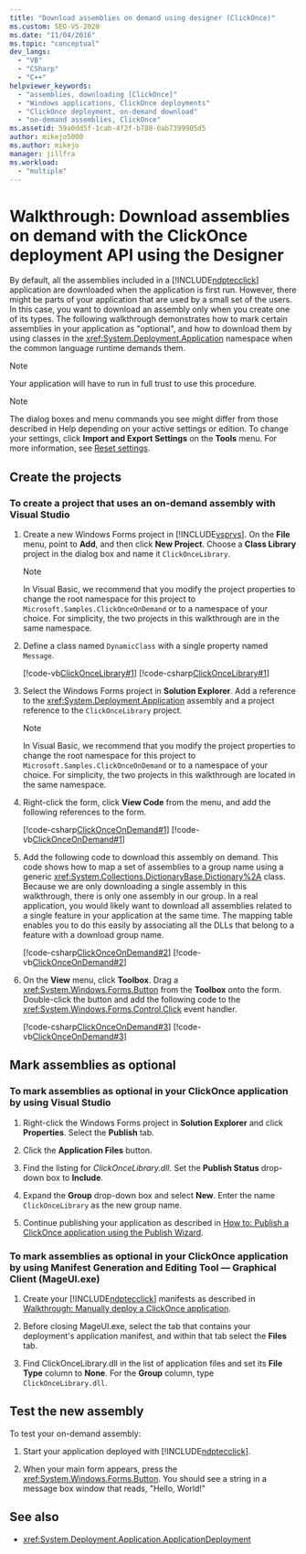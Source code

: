 ```yaml
---
title: "Download assemblies on demand using designer (ClickOnce)"
ms.custom: SEO-VS-2020
ms.date: "11/04/2016"
ms.topic: "conceptual"
dev_langs:
  - "VB"
  - "CSharp"
  - "C++"
helpviewer_keywords:
  - "assemblies, downloading [ClickOnce]"
  - "Windows applications, ClickOnce deployments"
  - "ClickOnce deployment, on-demand download"
  - "on-demand assemblies, ClickOnce"
ms.assetid: 59a0dd5f-1cab-4f2f-b780-0ab7399905d5
author: mikejo5000
ms.author: mikejo
manager: jillfra
ms.workload:
  - "multiple"
---
```

# Walkthrough: Download assemblies on demand with the ClickOnce deployment API using the Designer
By default, all the assemblies included in a [!INCLUDE[ndptecclick](../deployment/includes/ndptecclick_md.md)] application are downloaded when the application is first run. However, there might be parts of your application that are used by a small set of the users. In this case, you want to download an assembly only when you create one of its types. The following walkthrough demonstrates how to mark certain assemblies in your application as "optional", and how to download them by using classes in the <xref:System.Deployment.Application> namespace when the common language runtime demands them.

> [!NOTE]
> Your application will have to run in full trust to use this procedure.

> [!NOTE]
> The dialog boxes and menu commands you see might differ from those described in Help depending on your active settings or edition. To change your settings, click **Import and Export Settings** on the **Tools** menu. For more information, see [Reset settings](../ide/environment-settings.md#reset-settings).

## Create the projects

### To create a project that uses an on-demand assembly with Visual Studio

1. Create a new Windows Forms project in [!INCLUDE[vsprvs](../code-quality/includes/vsprvs_md.md)]. On the **File** menu, point to **Add**, and then click **New Project**. Choose a **Class Library** project in the dialog box and name it `ClickOnceLibrary`.

   > [!NOTE]
   > In Visual Basic, we recommend that you modify the project properties to change the root namespace for this project to `Microsoft.Samples.ClickOnceOnDemand` or to a namespace of your choice. For simplicity, the two projects in this walkthrough are in the same namespace.

2. Define a class named `DynamicClass` with a single property named `Message`.

    [!code-vb[ClickOnceLibrary#1](../deployment/codesnippet/VisualBasic/walkthrough-downloading-assemblies-on-demand-with-the-clickonce-deployment-api-using-the-designer_1.vb)]
    [!code-csharp[ClickOnceLibrary#1](../deployment/codesnippet/CSharp/walkthrough-downloading-assemblies-on-demand-with-the-clickonce-deployment-api-using-the-designer_1.cs)]

3. Select the Windows Forms project in **Solution Explorer**. Add a reference to the <xref:System.Deployment.Application> assembly and a project reference to the `ClickOnceLibrary` project.

   > [!NOTE]
   > In Visual Basic, we recommend that you modify the project properties to change the root namespace for this project to `Microsoft.Samples.ClickOnceOnDemand` or to a namespace of your choice. For simplicity, the two projects in this walkthrough are located in the same namespace.

4. Right-click the form, click **View Code** from the menu, and add the following references to the form.

    [!code-csharp[ClickOnceOnDemand#1](../deployment/codesnippet/CSharp/walkthrough-downloading-assemblies-on-demand-with-the-clickonce-deployment-api-using-the-designer_2.cs)]
    [!code-vb[ClickOnceOnDemand#1](../deployment/codesnippet/VisualBasic/walkthrough-downloading-assemblies-on-demand-with-the-clickonce-deployment-api-using-the-designer_2.vb)]

5. Add the following code to download this assembly on demand. This code shows how to map a set of assemblies to a group name using a generic <xref:System.Collections.DictionaryBase.Dictionary%2A> class. Because we are only downloading a single assembly in this walkthrough, there is only one assembly in our group. In a real application, you would likely want to download all assemblies related to a single feature in your application at the same time. The mapping table enables you to do this easily by associating all the DLLs that belong to a feature with a download group name.

    [!code-csharp[ClickOnceOnDemand#2](../deployment/codesnippet/CSharp/walkthrough-downloading-assemblies-on-demand-with-the-clickonce-deployment-api-using-the-designer_3.cs)]
    [!code-vb[ClickOnceOnDemand#2](../deployment/codesnippet/VisualBasic/walkthrough-downloading-assemblies-on-demand-with-the-clickonce-deployment-api-using-the-designer_3.vb)]

6. On the **View** menu, click **Toolbox**. Drag a <xref:System.Windows.Forms.Button> from the **Toolbox** onto the form. Double-click the button and add the following code to the <xref:System.Windows.Forms.Control.Click> event handler.

    [!code-csharp[ClickOnceOnDemand#3](../deployment/codesnippet/CSharp/walkthrough-downloading-assemblies-on-demand-with-the-clickonce-deployment-api-using-the-designer_4.cs)]
    [!code-vb[ClickOnceOnDemand#3](../deployment/codesnippet/VisualBasic/walkthrough-downloading-assemblies-on-demand-with-the-clickonce-deployment-api-using-the-designer_4.vb)]

## Mark assemblies as optional

### To mark assemblies as optional in your ClickOnce application by using Visual Studio

1. Right-click the Windows Forms project in **Solution Explorer** and click **Properties**. Select the **Publish** tab.

2. Click the **Application Files** button.

3. Find the listing for *ClickOnceLibrary.dll*. Set the **Publish Status** drop-down box to **Include**.

4. Expand the **Group** drop-down box and select **New**. Enter the name `ClickOnceLibrary` as the new group name.

5. Continue publishing your application as described in [How to: Publish a ClickOnce application using the Publish Wizard](../deployment/how-to-publish-a-clickonce-application-using-the-publish-wizard.md).

### To mark assemblies as optional in your ClickOnce application by using Manifest Generation and Editing Tool — Graphical Client (MageUI.exe)

1. Create your [!INCLUDE[ndptecclick](../deployment/includes/ndptecclick_md.md)] manifests as described in [Walkthrough: Manually deploy a ClickOnce application](../deployment/walkthrough-manually-deploying-a-clickonce-application.md).

2. Before closing MageUI.exe, select the tab that contains your deployment's application manifest, and within that tab select the **Files** tab.

3. Find ClickOnceLibrary.dll in the list of application files and set its **File Type** column to **None**. For the **Group** column, type `ClickOnceLibrary.dll`.

## Test the new assembly

To test your on-demand assembly:

1. Start your application deployed with [!INCLUDE[ndptecclick](../deployment/includes/ndptecclick_md.md)].

2. When your main form appears, press the <xref:System.Windows.Forms.Button>. You should see a string in a message box window that reads, "Hello, World!"

## See also

- <xref:System.Deployment.Application.ApplicationDeployment>

